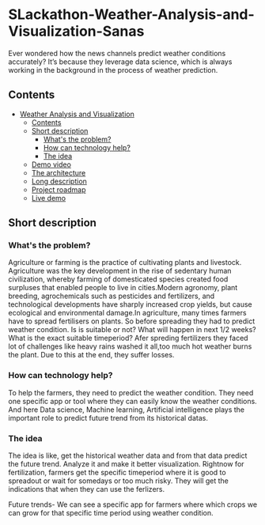 # SLackathon-Weather-Analysis-and-Visualization-Sanas
Ever wondered how the news channels predict weather conditions accurately? It’s because they leverage data science, which is always working in the background in the process of weather prediction. 
## Contents

- [Weather Analysis and Visualization](#submission-or-project-name)
  - [Contents](#contents)
  - [Short description](#short-description)
    - [What's the problem?](#whats-the-problem)
    - [How can technology help?](#how-can-technology-help)
    - [The idea](#the-idea)
  - [Demo video](#demo-video)
  - [The architecture](#the-architecture)
  - [Long description](#long-description)
  - [Project roadmap](#project-roadmap)
  - [Live demo](#live-demo)

## Short description

### What's the problem?

Agriculture or farming is the practice of cultivating plants and livestock. Agriculture was the key development in the rise of sedentary human civilization, whereby farming of domesticated species created food surpluses that enabled people to live in cities.Modern agronomy, plant breeding, agrochemicals such as pesticides and fertilizers, and technological developments have sharply increased crop yields, but cause ecological and environmental damage.In agriculture, many times farmers have to spread fertilisers on plants. So before spreading they had to predict weather condition. Is is suitable or not? What will happen in next 1/2 weeks? What is the exact suitable timeperiod? Afer spreding fertilizers they faced lot of challenges like heavy rains washed it all,too much hot weather burns the plant. Due to this at the end, they suffer losses.

### How can technology help?
To help the farmers, they need to predict the weather condition. They need one specific app or tool where they can easily know the weather conditions. And here Data science, Machine learning, Artificial intelligence plays the important role to predict future trend from its historical datas.

### The idea

The idea is like, get the historical weather data and from that data predict the future trend. Analyze it and make it better visualization. 
Rightnow for fertilization, farmers  get the specific timeperiod where it is good to spreadout or wait for somedays or too much risky. They will get the indications that when they can use the ferlizers. 

Future trends- We can see a specific app for farmers where which crops we can grow for that specific time period using weather condition.
